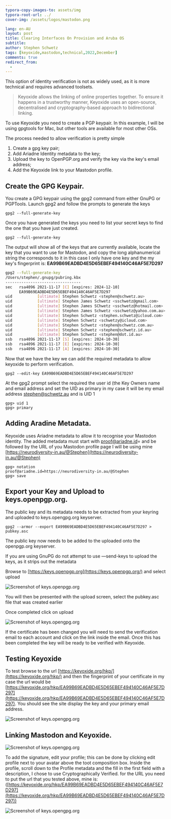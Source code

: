 ```yaml
---
typora-copy-images-to: assets/img
typora-root-url: ../
cover-img: /assets/logos/mastodon.png

lang: en-AU
layout: post
title: Clearing Interfaces On Provision and Aruba OS
subtitle: 
author: Stephen Schwetz
tags: [keyoxide,mastodon,technical,2022,December]
comments: true
redirect_from:
  - 
---
```


This option of identity verification is not as widely used, as it is more technical and requires advanced toolsets.

> Keyoxide allows the linking of online properties together. To ensure it happens in a trustworthy manner, Keyoxide uses an open-source, decentralised and cryptography-based approach to bidirectional linking.

To use Keyoxide you need to create a PGP keypair. In this example, I will be using gpgtools for Mac, but other tools are available for most other OSs.

The process needed to allow verification is pretty simple

1. Create a gpg key pair;
2. Add Ariadne Identity metadata to the key;
3. Upload the key to OpenPGP.org and verify the key via the key's email address;
4. Add the Keyoxide link to your Mastodon profile.

## Create the GPG Keypair.

You create a GPG keypair using the gpg2 command from either GnuPG or PGPTools. Launch gpg2 and follow the prompts to generate the keys

```
gpg2 --full-generate-key
```

Once you have generated the keys you need to list your secret keys to find the one that you have just created.

```
gpg2 --full-generate-key
```

The output will show all of the keys that are currently available, locate the key that you want to use for Mastodon, and copy the long alphanumerical string the corresponds to it in this case I only have one key and the my key's fingerprint is: **EA99B69EADBD4E5D65EBEF494140C46AF5E7D297**

```bash
gpg2 --full-generate-key
/Users/stephen/.gnupg/pubring.kbx
---------------------------------
sec   rsa4096 2021-11-17 [C] [expires: 2024-12-10]
      EA99B69EADBD4E5D65EBEF494140C46AF5E7D297
uid           [ultimate] Stephen Schwetz <stephen@schwetz.au>
uid           [ultimate] Stephen James Schwetz <sschwetz@gmail.com>
uid           [ultimate] Stephen James SChwetz <sschwetz@hotmail.com>
uid           [ultimate] Stephen James Schwetz <sschwetz@yahoo.com.au>
uid           [ultimate] Stephen Schwetz <stephen.schwetz@icloud.com>
uid           [ultimate] Stephen Schwetz <schwetzy@icloud.com>
uid           [ultimate] Stephen Schwetz <stephen@schwetz.com.au>
uid           [ultimate] Stephen Schwetz <stephen@schwetz.id.au>
uid           [ultimate] Stephen Schwetz <stephen@dot.id.au>
ssb   rsa4096 2021-11-17 [S] [expires: 2024-10-30]
ssb   rsa4096 2021-11-17 [E] [expires: 2024-10-30]
ssb   rsa4096 2021-11-17 [A] [expires: 2024-10-30]
```

Now that we have the key we can add the required metadata to allow keyoxide to perform verification.

```
gpg2 --edit-key EA99B69EADBD4E5D65EBEF494140C46AF5E7D297
```

At the gpg2 prompt select the required the user id (the Key Owners name and email address and set the UID as primary in my case it will be my email address stephen@schwetz.au and is UID 1

```
gpg> uid 1
gpg> primary
```

## Adding Aradine Metadata.

Keyoxide uses Ariadne metadata to allow it to recognise your Mastodon identity. The added metadata must start with  proof@ariadne.id= and be followed by the URL of you Mastodon profile page I will be using mine [https://neurodiversity-in.au/@Stephen](https://neurodiversity-in.au/@Stephen)

```
gpg> notation
proof@ariadne.id=https://neurodiversity-in.au/@Stephen 
gpg> save
```

## Export your Key and Upload to keys.openpgp.org.

The public key and its metadata needs to be extracted from your keyring and uploaded to keys.opengpg.org keyserver.

```
gpg2 --armor --export EA99B69EADBD4E5D65EBEF494140C46AF5E7D297 > pubkey.asc
```

The public key  now needs to be added to the uploaded onto the openpgp.org keyserver.

If you are using GnuPG do not attempt to use —send-keys to upload the keys, as it strips out the metadata

Browse to [https://keys.openpgp.org](https://keys.openpgp.org/) and select upload

![Screenshot of keys.openpgp.org](../assets/img/rEuBwXPnmx4GefNH-image-6669196.png)

You will then be presented with the upload screen, select the pubkey.asc file that was created earlier

Once completed click on upload

![Screenshot of keys.opengpg.org](../assets/img/O8FIHtiGc064oVOS-image-6669196.png)

If the certificate has been changed you will need to send the verification email to each account and click on the link inside the email. Once this has been completed the key will be ready to be verified with Keyoxide.

## Testing Keyoxide

To test browse to the url [https://keyoxide.org/hkp/](https://keyoxide.org/hkp/) and then the fingerprint of your certificate in my case the url would be [https://keyoxide.org/hkp/EA99B69EADBD4E5D65EBEF494140C46AF5E7D297](https://keyoxide.org/hkp/EA99B69EADBD4E5D65EBEF494140C46AF5E7D297). You should see the site display the key and your primary email address.



![Screenshot of keys.opengpg.org](assets/img/0bHNLz00l2f9b8uV-image.png)

## Linking Mastodon and Keyoxide.

![Screenshot of keys.opengpg.org](../assets/img/QT1Sl8jDyGjSswDY-image-6669196.png)

To add the signature, edit your profile; this can be done by clicking edit profile next to your avatar above the toot composition box. Inside the profile, scroll  down to the Profile metadata and the fill in the first field with a description, I chose to use Cryptographically Verified. for the URL you need to put the url that you tested above, mine is: ([https://keyoxide.org/hkp/EA99B69EADBD4E5D65EBEF494140C46AF5E7D297](https://keyoxide.org/hkp/EA99B69EADBD4E5D65EBEF494140C46AF5E7D297))

![Screenshot of keys.opengpg.org](../assets/img/NQ2CZdSkr86jzXgz-image-6669196.png)